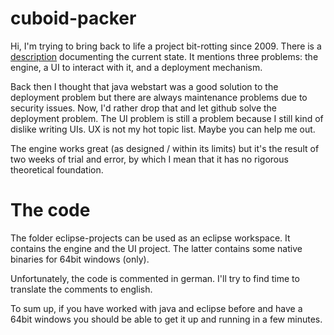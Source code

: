# cuboid-packer

Hi, I'm trying to bring back to life a project bit-rotting since 2009. There is a [description](http://www.d12k.org/cubes/) documenting the current state. It mentions three problems: the engine, a UI to interact with it, and a deployment mechanism.

Back then I thought that java webstart was a good solution to the deployment problem but there are always maintenance problems due to security issues. Now, I'd rather drop that and let github solve the deployment problem. The UI problem is still a problem because I still kind of dislike writing UIs. UX is not my hot topic list. Maybe you can help me out.

The engine works great (as designed / within its limits) but it's the result of two weeks of trial and error, by which I mean that it has no rigorous theoretical foundation.

# The code

The folder eclipse-projects can be used as an eclipse workspace. It contains the engine and the UI project. The latter contains some native binaries for 64bit windows (only).

Unfortunately, the code is commented in german. I'll try to find time to translate the comments to english.

To sum up, if you have worked with java and eclipse before and have a 64bit windows you should be able to get it up and running in a few minutes.
